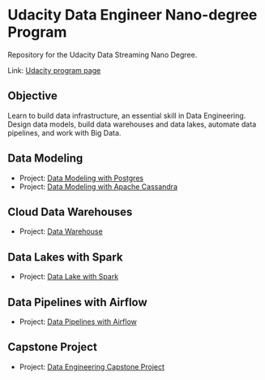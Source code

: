 # Udacity Data Engineer Nano-degree Program

Repository for the Udacity Data Streaming Nano Degree.

Link: [Udacity program page](https://www.udacity.com/course/data-engineer-nanodegree--nd027)

## Objective

Learn to build data infrastructure, an essential skill in Data Engineering. Design data models, build data warehouses and data lakes, automate data pipelines, and work with Big Data.


## Data Modeling

* Project: [Data Modeling with Postgres](./udacity-1-data-modeling-postgres/)
* Project: [Data Modeling with Apache Cassandra](./udacity-2-data-modeling-cassandra/)


## Cloud Data Warehouses

* Project: [Data Warehouse](./udacity-3-data-warehouse/)


## Data Lakes with Spark

* Project: [Data Lake with Spark](./udacity-4-data-lakes-with-spark/)


## Data Pipelines with Airflow

* Project: [Data Pipelines with Airflow](./udacity-5-data-pipelines-with-airflow/)


## Capstone Project

* Project: [Data Engineering Capstone Project](./udacity-6-capstone-project/)

